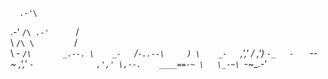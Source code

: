       .-'\
   .-'  `/\
.-'      `/\
\         `/\
 \         `/\
  \    _-   `/\       _.--.
   \    _-   `/`-..--\     )
    \    _-   `,','  /    ,')
     `-_   -   ` -- ~   ,','
      `-              ,','
       \,--.    ____==-~
        \   \_-~\
         `_-~_.-'
